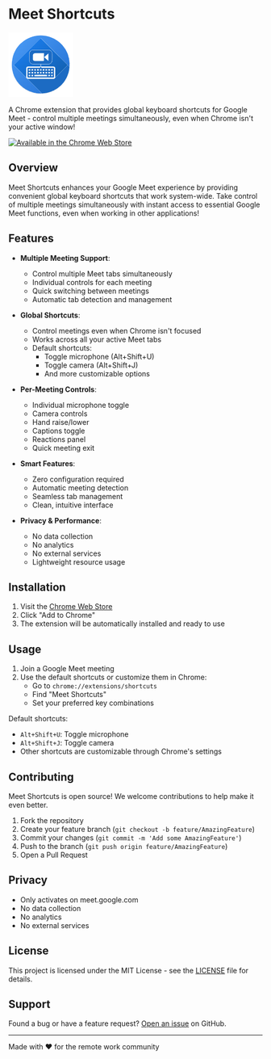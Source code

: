# Meet Shortcuts

![Meet Shortcuts Logo](icons/icon128.png)

A Chrome extension that provides global keyboard shortcuts for Google Meet - control multiple meetings simultaneously, even when Chrome isn't your active window!

[![Available in the Chrome Web Store](https://storage.googleapis.com/web-dev-uploads/image/WlD8wC6g8khYWPJUsQceQkhXSlv1/iNEddTyWiMfLSwFD6qGq.png)](https://chrome.google.com/webstore/detail/meet-shortcuts/nfkeopgdjgkefmabpchkebllpjhlkpha)

## Overview

Meet Shortcuts enhances your Google Meet experience by providing convenient global keyboard shortcuts that work system-wide. Take control of multiple meetings simultaneously with instant access to essential Google Meet functions, even when working in other applications!

## Features

- **Multiple Meeting Support**:
  - Control multiple Meet tabs simultaneously
  - Individual controls for each meeting
  - Quick switching between meetings
  - Automatic tab detection and management

- **Global Shortcuts**: 
  - Control meetings even when Chrome isn't focused
  - Works across all your active Meet tabs
  - Default shortcuts:
    - Toggle microphone (Alt+Shift+U)
    - Toggle camera (Alt+Shift+J)
    - And more customizable options

- **Per-Meeting Controls**:
  - Individual microphone toggle
  - Camera controls
  - Hand raise/lower
  - Captions toggle
  - Reactions panel
  - Quick meeting exit

- **Smart Features**:
  - Zero configuration required
  - Automatic meeting detection
  - Seamless tab management
  - Clean, intuitive interface

- **Privacy & Performance**:
  - No data collection
  - No analytics
  - No external services
  - Lightweight resource usage

## Installation

1. Visit the [Chrome Web Store](https://chrome.google.com/webstore/detail/meet-shortcuts/nfkeopgdjgkefmabpchkebllpjhlkpha)
2. Click "Add to Chrome"
3. The extension will be automatically installed and ready to use

## Usage

1. Join a Google Meet meeting
2. Use the default shortcuts or customize them in Chrome:
   - Go to `chrome://extensions/shortcuts`
   - Find "Meet Shortcuts"
   - Set your preferred key combinations

Default shortcuts:
- `Alt+Shift+U`: Toggle microphone
- `Alt+Shift+J`: Toggle camera
- Other shortcuts are customizable through Chrome's settings

## Contributing

Meet Shortcuts is open source! We welcome contributions to help make it even better.

1. Fork the repository
2. Create your feature branch (`git checkout -b feature/AmazingFeature`)
3. Commit your changes (`git commit -m 'Add some AmazingFeature'`)
4. Push to the branch (`git push origin feature/AmazingFeature`)
5. Open a Pull Request

## Privacy

- Only activates on meet.google.com
- No data collection
- No analytics
- No external services

## License

This project is licensed under the MIT License - see the [LICENSE](LICENSE) file for details.

## Support

Found a bug or have a feature request? [Open an issue](https://github.com/daliovic/meet-shortcuts-extension/issues) on GitHub.

---

Made with ❤️ for the remote work community
